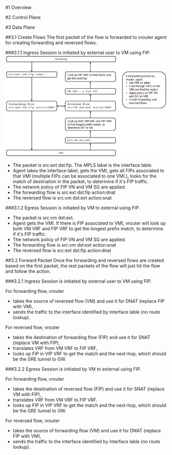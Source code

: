 #1 Overview


#2 Control Plane


#3 Data Plane


##3.1 Create Flows
The first packet of the flow is forwarded to vrouter agent for creating forwarding and reversed flows.


###3.1.1 Ingress
Session is initiated by external user to VM using FIP.
![Figure 1](image/Floating-IP-F1.png)
* The packet is src:ext dst:fip. The MPLS label is the interface lable.
* Agent takes the interface label, gets the VMI, gets all FIPs associated to that VMI (multiple FIPs can be associated to one VMI.), looks for the match of destination in the packet, to determine if it's FIP traffic.
* The network policy of FIP VN and VM SG are applied.
* The forwarding flow is src:ext dst:fip action:dnat
* The reversed flow is src:vm dst:ext action:snat


###3.1.2 Egress
Session is initiated by VM to external using FIP.
* The packet is src:vm dst:ext.
* Agent gets the VMI. If there is FIP associated to VMI, vrouter will look up both VM VRF and FIP VRF to get the longest prefix match, to determine if it's FIP traffic.
* The network policy of FIP VN and VM SG are applied.
* The forwarding flow is src:vm dst:ext action:snat
* The reversed flow is src:ext dst:fip action:dnat


##3.2 Forward Packet
Once the forwarding and reversed flows are created based on the first packet, the rest packets of the flow will just hit the flow and follow the action.


###3.2.1 Ingress
Session is initiated by external user to VM using FIP.

For forwarding flow, vrouter
* takes the source of reversed flow (VM) and use it for DNAT (replace FIP with VM),
* sends the traffic to the interface identified by interface lable (no route lookup).

For reversed flow, vrouter
* takes the destination of forwarding flow (FIP) and use it for SNAT (replace VM with FIP),
* translates VRF from VM VRF to FIP VRF,
* looks up FIP in VIP VRF to get the match and the next-hop, which should be the GRE tunnel to GW.


###3.2.2 Egress
Session is initiated by VM to external using FIP.

For forwarding flow, vrouter
* takes the destination of reversed flow (FIP) and use it for SNAT (replace VM with FIP),
* translates VRF from VM VRF to FIP VRF.
* looks up FIP in VIP VRF to get the match and the next-hop, which should be the GRE tunnel to GW.

For reversed flow, vrouter
* takes the source of forwarding flow (VM) and use it for DNAT (replace FIP with VM),
* sends the traffic to the interface identified by interface lable (no route lookup).


